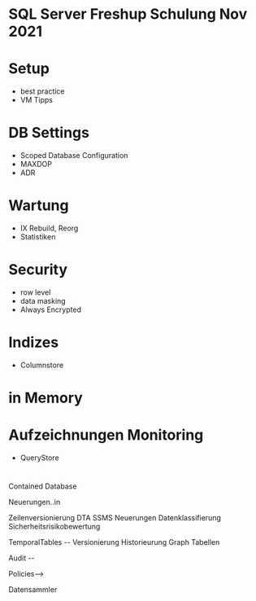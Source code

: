 # SQL Server Freshup Schulung Nov 2021

# Setup
* best practice
* VM Tipps

# DB Settings
* Scoped Database Configuration
* MAXDOP
* ADR

# Wartung
* IX Rebuild, Reorg
* Statistiken


# Security
* row level
* data masking
* Always Encrypted

# Indizes 
* Columnstore

# in Memory

# Aufzeichnungen  Monitoring
* QueryStore

# 
Contained Database



Neuerungen..in 

Zeilenversionierung
DTA
SSMS Neuerungen
Datenklassifierung
Sicherheitsrisikobewertung


TemporalTables -- Versionierung Historieurung
Graph Tabellen

Audit --

Policies-->

Datensammler










 
